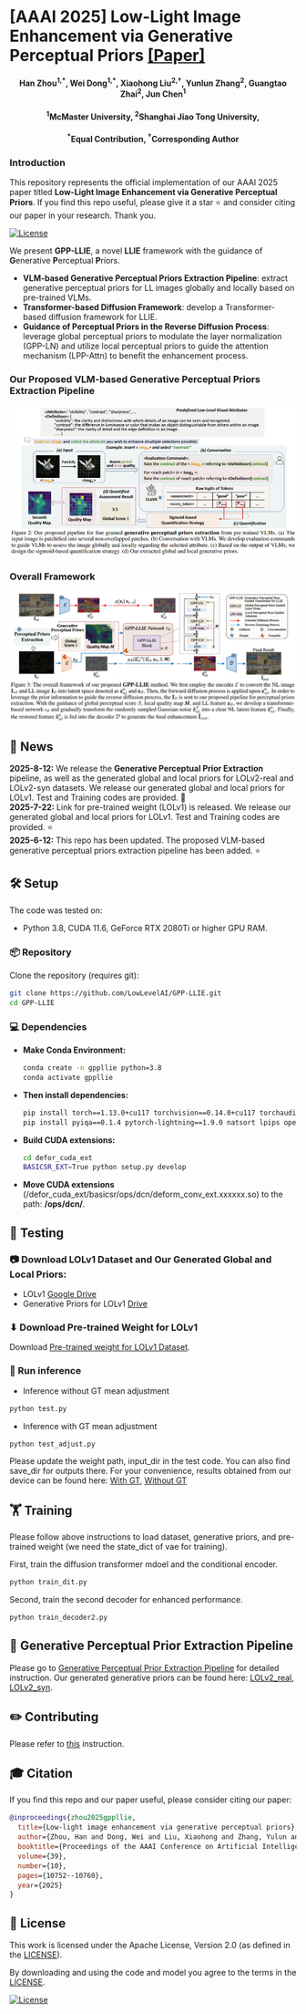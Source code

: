 #  [AAAI 2025] Low-Light Image Enhancement via Generative Perceptual Priors [[Paper]](https://arxiv.org/pdf/2412.20916)

<h4 align="center">Han Zhou<sup>1,*</sup>, Wei Dong<sup>1,*</sup>, Xiaohong Liu<sup>2,&dagger;</sup>, Yunlun Zhang<sup>2</sup>, Guangtao Zhai<sup>2</sup>, Jun Chen<sup>1</sup></center>
<h4 align="center"><sup>1</sup>McMaster University, <sup>2</sup>Shanghai Jiao Tong University, 
<h4 align="center"><sup>*</sup>Equal Contribution, <sup>&dagger;</sup>Corresponding Author</center></center>



### Introduction
This repository represents the official implementation of our AAAI 2025 paper titled **Low-Light Image Enhancement via Generative Perceptual Priors**. If you find this repo useful, please give it a star ⭐ and consider citing our paper in your research. Thank you.

[![License](https://img.shields.io/badge/License-Apache--2.0-929292)](https://www.apache.org/licenses/LICENSE-2.0)

We present **GPP-LLIE**, a novel **LLIE** framework with the guidance of **G**enerative **P**erceptual **P**riors.

- **VLM-based Generative Perceptual Priors Extraction Pipeline**: extract generative perceptual priors for LL images globally and locally based on pre-trained VLMs.
- **Transformer-based Diffusion Framework**: develop a Transformer-based diffusion framework for LLIE.
- **Guidance of Perceptual Priors in the Reverse Diffusion Process**: leverage global perceptual priors to modulate the
layer normalization (GPP-LN) and utilize local perceptual priors to guide the attention mechanism (LPP-Attn) to benefit the enhancement process.

### Our Proposed VLM-based Generative Perceptual Priors Extraction Pipeline 
![teaser](images/prior-extraction-pipeline.png)

### Overall Framework
![teaser](images/framework.jpg)

## 📢 News
**2025-8-12:** We release the **Generative Perceptual Prior Extraction** pipeline, as well as the generated global and local priors for LOLv2-real and LOLv2-syn datasets. We release our generated global and local priors for LOLv1. Test and Training codes are provided. 🚀 <br>
**2025-7-22:** Link for pre-trained weight (LOLv1) is released. We release our generated global and local priors for LOLv1. Test and Training codes are provided. ⭐ <br>
**2025-6-12:** This repo has been updated. The proposed VLM-based generative perceptual priors extraction pipeline has been added. ⭐ <br>

## 🛠️ Setup

The  code was tested on:

- Python 3.8, CUDA 11.6, GeForce RTX 2080Ti or higher GPU RAM.

### 📦 Repository

Clone the repository (requires git):

```bash
git clone https://github.com/LowLevelAI/GPP-LLIE.git
cd GPP-LLIE
```

### 💻 Dependencies

- **Make Conda Environment:** 

    ```bash
    conda create -n gppllie python=3.8
    conda activate gppllie
    ```
- **Then install dependencies:**

  ```bash
  pip install torch==1.13.0+cu117 torchvision==0.14.0+cu117 torchaudio==0.13.0 --extra-index-url https://download.pytorch.org/whl/cu117
  pip install pyiqa==0.1.4 pytorch-lightning==1.9.0 natsort lpips opencv-python
  ```

- **Build CUDA extensions:**
  
  ```bash
  cd defor_cuda_ext
  BASICSR_EXT=True python setup.py develop
  ```

- **Move CUDA extensions** (/defor_cuda_ext/basicsr/ops/dcn/deform_conv_ext.xxxxxx.so) to the path: **/ops/dcn/**.


## 🏃 Testing

### 📷 Download LOLv1 Dataset and Our Generated Global and Local Priors:
- LOLv1 [Google Drive](https://drive.google.com/file/d/1L-kqSQyrmMueBh_ziWoPFhfsAh50h20H/view?usp=sharing)
- Generative Priors for LOLv1 [Drive](https://mcmasteru365-my.sharepoint.com/:f:/g/personal/dongw22_mcmaster_ca/EhfamLbh7gZLoW99BlmHFU0BQYwWFKgqL3Erfs9dXkiYgA?e=xWre1r)

### ⬇ Download Pre-trained Weight for LOLv1

Download [Pre-trained weight for LOLv1 Dataset](https://mcmasteru365-my.sharepoint.com/:u:/g/personal/dongw22_mcmaster_ca/EWTcRm7rQc5Ao3qfLcc98wkBhBByYPnMN7csOPBJREV0TA). 

### 🚀 Run inference
- Inference without GT mean adjustment

```bash
python test.py
```

- Inference with GT mean adjustment

```bash
python test_adjust.py
```

Please update the weight path, input_dir in the test code. You can also find save_dir for outputs there. For your convenience, results obtained from our device can be found here: [With GT](https://mcmasteru365-my.sharepoint.com/:f:/g/personal/dongw22_mcmaster_ca/EoME8pKrLtdAs9ePRKpY9nIB_eWEcnNlwZZT-wYCVwvWHw?e=hrV22C), [Without GT](https://mcmasteru365-my.sharepoint.com/:f:/g/personal/dongw22_mcmaster_ca/EjvlFOE1IBVKsSdq6uXS7eEBnYyfmALci6ZocY60aOpSAw?e=Ekz6eo)

## 🏋️ Training

Please follow above instructions to load  dataset, generative priors, and pre-trained weight (we need the state_dict of vae for training).

First, train the diffusion transformer mdoel and the conditional encoder.

```bash
python train_dit.py
```

Second, train the second decoder for enhanced performance.

```bash
python train_decoder2.py
```

## :page_facing_up: Generative Perceptual Prior Extraction Pipeline
Please go to [Generative Perceptual Prior Extraction Pipeline](Generative-Perceptual-Prior-Extraction/README.md) for detailed instruction. Our generated generative priors can be found here:  [LOLv2_real](https://mcmasteru365-my.sharepoint.com/:f:/g/personal/dongw22_mcmaster_ca/Env3QgH_9RpKpoTH8hotD3IB0FayQV22-qPfVJpZ374hEw?e=1qaDxW), [LOLv2_syn](https://mcmasteru365-my.sharepoint.com/:f:/g/personal/dongw22_mcmaster_ca/EgKsPHVm9lVNtZoQkTaId0UB1gylqokSptbfuvsQhX5BAg?e=dn0AjY).


## ✏️ Contributing

Please refer to [this](CONTRIBUTING.md) instruction.

## 🎓 Citation

If you find this repo and our paper useful, please consider citing our paper:

```bibtex
@inproceedings{zhou2025gppllie,
  title={Low-light image enhancement via generative perceptual priors},
  author={Zhou, Han and Dong, Wei and Liu, Xiaohong and Zhang, Yulun and Zhai, Guangtao and Chen, Jun},
  booktitle={Proceedings of the AAAI Conference on Artificial Intelligence},
  volume={39},
  number={10},
  pages={10752--10760},
  year={2025}
}

```


## 🎫 License

This work is licensed under the Apache License, Version 2.0 (as defined in the [LICENSE](LICENSE.txt)).

By downloading and using the code and model you agree to the terms in the  [LICENSE](LICENSE.txt).

[![License](https://img.shields.io/badge/License-Apache--2.0-929292)](https://www.apache.org/licenses/LICENSE-2.0)
